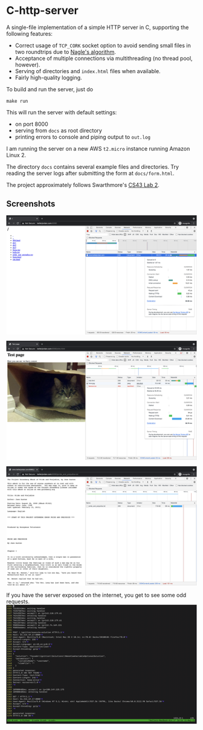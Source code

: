 # C-http-server
A single-file implementation of a simple HTTP server in C, supporting the following features:
* Correct usage of `TCP_CORK` socket option to avoid sending small files in two roundtrips due to [Nagle's algorithm](https://en.wikipedia.org/wiki/Nagle%27s_algorithm).
* Acceptance of multiple connections via multithreading (no thread pool, however).
* Serving of directories and `index.html` files when available.
* Fairly high-quality logging.

To build and run the server, just do
```
make run
```
This will run the server with default settings:
* on port 8000
* serving from `docs` as root directory
* printing errors to console and piping output to `out.log`

I am running the server on a new AWS `t2.micro` instance running Amazon Linux 2.

The directory `docs` contains several example files and directories. Try reading the server logs after submitting the form at `docs/form.html`.

The project approximately follows Swarthmore's [CS43 Lab 2](https://www.cs.swarthmore.edu/~kwebb/cs43/f17/labs/lab2.html).

## Screenshots

![home page](img/home_page.png)

![test page](img/test_page.png)

![ebook page](img/ebook.png)

If you have the server exposed on the internet, you get to see some odd requests.
![logs](img/logs.png)

